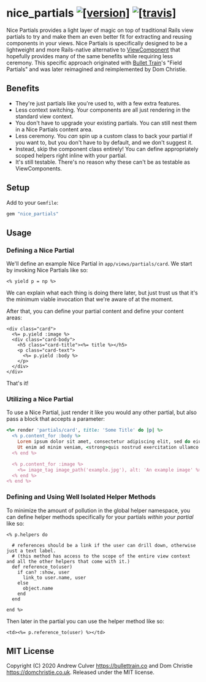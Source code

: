 # nice_partials [![[version]](https://badge.fury.io/rb/nice_partials.svg)](https://badge.fury.io/rb/nice_partials)  [![[travis]](https://travis-ci.org/andrewculver/nice_partials.svg)](https://travis-ci.org/andrewculver/nice_partials)

Nice Partials provides a light layer of magic on top of traditional Rails view partials to try and make them an even better fit for extracting and reusing components in your views. Nice Partials is specifically designed to be a lightweight and more Rails-native alternative to [ViewComponent](http://viewcomponent.org) that hopefully provides many of the same benefits while requiring less ceremony. This specific approach originated with [Bullet Train](https://bullettrain.co)'s "Field Partials" and was later reimagined and reimplemented by Dom Christie.


## Benefits

 - They're just partials like you're used to, with a few extra features.
 - Less context switching. Your components are all just rendering in the standard view context.
 - You don't have to upgrade your existing partials. You can still nest them in a Nice Partials content area.
 - Less ceremony. You _can_ spin up a custom class to back your partial if you want to, but you don't have to by default, and we don't suggest it.
 - Instead, skip the component class entirely! You can define appropriately scoped helpers right inline with your partial.
 - It's still testable. There's no reason why these can't be as testable as ViewComponents.


## Setup

Add to your `Gemfile`:

```ruby
gem "nice_partials"
```


## Usage

### Defining a Nice Partial

We'll define an example Nice Partial in `app/views/partials/card`. We start by invoking Nice Partials like so:

```
<% yield p = np %>
```

We can explain what each thing is doing there later, but just trust us that it's the minimum viable invocation that we're aware of at the moment.

After that, you can define your partial content and define your content areas:

```
<div class="card">
  <%= p.yield :image %>
  <div class="card-body">
    <h5 class="card-title"><%= title %></h5>
    <p class="card-text">
      <%= p.yield :body %>
    </p>
  </div>
</div>
```

That's it!

### Utilizing a Nice Partial

To use a Nice Partial, just render it like you would any other partial, but also pass a block that accepts a parameter:

```ruby
<%= render 'partials/card', title: 'Some Title' do |p| %>
  <% p.content_for :body %>
    Lorem ipsum dolor sit amet, consectetur adipiscing elit, sed do eiusmod tempor incididunt ut labore et dolore magna aliqua.
    Ut enim ad minim veniam, <strong>quis nostrud exercitation ullamco laboris</strong> nisi ut aliquip ex ea commodo consequat.
  <% end %>

  <% p.content_for :image %>
    <%= image_tag image_path('example.jpg'), alt: 'An example image' %>
  <% end %>
<% end %>
```

### Defining and Using Well Isolated Helper Methods

To minimize the amount of pollution in the global helper namespace, you can define helper methods specifically for your partials _within your partial_ like so:

```
<% p.helpers do

  # references should be a link if the user can drill down, otherwise just a text label.
  # (this method has access to the scope of the entire view context and all the other helpers that come with it.)
  def reference_to(user)
    if can? :show, user
      link_to user.name, user
    else
      object.name
    end
  end

end %>
```

Then later in the partial you can use the helper method like so:

```
<td><%= p.reference_to(user) %></td>
```

## MIT License

Copyright (C) 2020 Andrew Culver <https://bullettrain.co> and Dom Christie <https://domchristie.co.uk>. Released under the MIT license.
